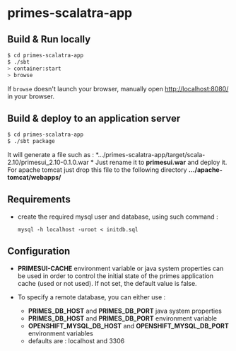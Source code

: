 # primes-scalatra-app #

## Build & Run locally ##

```sh
$ cd primes-scalatra-app
$ ./sbt
> container:start
> browse
```

If `browse` doesn't launch your browser, manually open [http://localhost:8080/](http://localhost:8080/) in your browser.

## Build & deploy to an application server  ##

```sh
$ cd primes-scalatra-app
$ ./sbt package
```
It will generate a file such as : 
*.../primes-scalatra-app/target/scala-2.10/primesui_2.10-0.1.0.war *
Just rename it to **primesui.war** and deploy it. For apache tomcat just drop this file to the following directory
**.../apache-tomcat/webapps/** 

## Requirements  ##

 - create the required mysql user and database, using such command :
 
   ```
   mysql -h localhost -uroot < initdb.sql
   ```

## Configuration ##

 * **PRIMESUI-CACHE** environment variable or java system properties can be used in order
   to control the initial state of the primes application cache (used or not used).
   If not set, the default value is false.

 * To specify a remote database, you can either use :
   - **PRIMES_DB_HOST** and **PRIMES_DB_PORT** java system properties
   - **PRIMES_DB_HOST** and **PRIMES_DB_PORT** environment variable
   - **OPENSHIFT_MYSQL_DB_HOST** and **OPENSHIFT_MYSQL_DB_PORT** environment variables
   - defaults are : localhost and 3306



